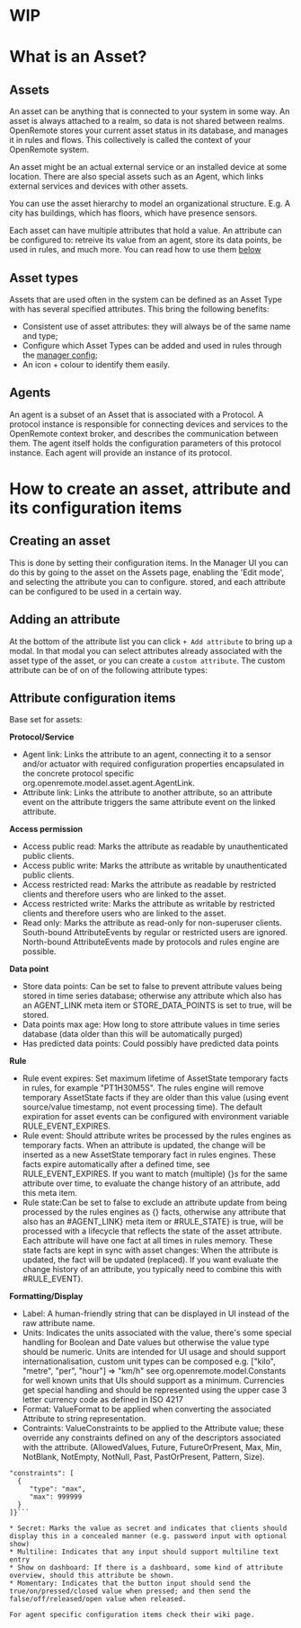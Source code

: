 # WIP

# What is an Asset?
## Assets
An asset can be anything that is connected to your system in some way. An asset is always attached to a realm, so data is not shared between realms. OpenRemote stores your current asset status in its database, and manages it in rules and flows. This collectively is called the context of your OpenRemote system.

An asset might be an actual external service or an installed device at some location. There are also special assets such as an Agent, which links external services and devices with other assets.

You can use the asset hierarchy to model an organizational structure. E.g. A city has buildings, which has floors, which have presence sensors.

Each asset can have multiple attributes that hold a value. An attribute can be configured to: retreive its value from an agent, store its data points, be used in rules, and much more. You can read how to use them [below](#how-to-create-an-asset-attribute-and-its-configuration-items)

## Asset types
Assets that are used often in the system can be defined as an Asset Type with has several specified attributes.
This bring the following benefits:
- Consistent use of asset attributes: they will always be of the same name and type;
- Configure which Asset Types can be added and used in rules through the [manager config](https://github.com/openremote/openremote/wiki/User-Guide%3A-Custom-deployment);
- An icon + colour to identify them easily.

## Agents
An agent is a subset of an Asset that is associated with a Protocol. A protocol instance is responsible for connecting devices and services to the OpenRemote context broker, and describes the communication between them. The agent itself holds the configuration parameters of this protocol instance. Each agent will provide an instance of its protocol.

# How to create an asset, attribute and its configuration items

## Creating an asset
This is done by setting their configuration items. In the Manager UI you can do this by going to the asset on the Assets page, enabling the 'Edit mode', and selecting the attribute you can to configure.   stored, and each attribute can be configured to be used in a certain way.

## Adding an attribute
At the bottom of the attribute list you can click `+ Add attribute` to bring up a modal. In that modal you can select attributes already associated with the asset type of the asset, or you can create a `custom attribute`.
The custom attribute can be of on of the following attribute types:

## Attribute configuration items
Base set for assets:

**Protocol/Service**
* Agent link: Links the attribute to an agent, connecting it to a sensor and/or actuator with required configuration properties encapsulated in the concrete protocol specific org.openremote.model.asset.agent.AgentLink.
* Attribute link: Links the attribute to another attribute, so an attribute event on the attribute triggers the same attribute event on the linked attribute.

**Access permission**
* Access public read: Marks the attribute as readable by unauthenticated public clients.
* Access public write: Marks the attribute as writable by unauthenticated public clients.
* Access restricted read: Marks the attribute as readable by restricted clients and therefore users who are linked to the asset.
* Access restricted write: Marks the attribute as writable by restricted clients and therefore users who are linked to the asset.
* Read only: Marks the attribute as read-only for non-superuser clients. South-bound AttributeEvents by regular or restricted users are ignored. North-bound AttributeEvents made by protocols and rules engine are possible.

**Data point**
* Store data points: Can be set to false to prevent attribute values being stored in time series database; otherwise any attribute which also has an AGENT_LINK meta item or STORE_DATA_POINTS is set to true, will be stored.
* Data points max age: How long to store attribute values in time series database (data older than this will be automatically purged)
* Has predicted data points: Could possibly have predicted data points

**Rule**
* Rule event expires: Set maximum lifetime of AssetState temporary facts in rules, for example "PT1H30M5S". The rules engine will remove temporary AssetState facts if they are older than this value (using event source/value timestamp, not event processing time). The default expiration for asset events can be configured with environment variable RULE_EVENT_EXPIRES.
* Rule event: Should attribute writes be processed by the rules engines as temporary facts. When an attribute is updated, the change will be inserted as a new AssetState temporary fact in rules engines. These facts expire automatically after a defined time, see RULE_EVENT_EXPIRES. If you want to match (multiple) {}s for the same attribute over time, to evaluate the change history of an attribute, add this meta item.
* Rule state:Can be set to false to exclude an attribute update from being processed by the rules engines as {} facts, otherwise any attribute that also has an #AGENT_LINK} meta item or #RULE_STATE} is true, will be processed with a lifecycle that reflects the state of the asset attribute. Each attribute will have one fact at all times in rules memory. These state facts are kept in sync with asset changes: When the attribute is updated, the fact will be updated (replaced). If you want evaluate the change history of an attribute, you typically need to combine this with #RULE_EVENT}.

**Formatting/Display**
* Label: A human-friendly string that can be displayed in UI instead of the raw attribute name.
* Units: Indicates the units associated with the value, there's some special handling for Boolean and Date values but otherwise the value type should be numeric. Units are intended for UI usage and should support internationalisation, custom unit types can be composed e.g. ["kilo", "metre", "per", "hour"] => "km/h" see org.openremote.model.Constants for well known units that UIs should support as a minimum. Currencies get special handling and should be represented using the upper case 3 letter currency code as defined in ISO 4217
* Format: ValueFormat to be applied when converting the associated Attribute to string representation.
* Contraints: ValueConstraints to be applied to the Attribute value; these override any constraints defined on any of the descriptors associated with the attribute. (AllowedValues, Future, FutureOrPresent, Max, Min, NotBlank, NotEmpty, NotNull, Past, PastOrPresent, Pattern, Size).
```{
"constraints": [
  {
     "type": "max",
     "max": 999999
  }
]}```

* Secret: Marks the value as secret and indicates that clients should display this in a concealed manner (e.g. password input with optional show)
* Multiline: Indicates that any input should support multiline text entry
* Show on dashboard: If there is a dashboard, some kind of attribute overview, should this attribute be shown.
* Momentary: Indicates that the button input should send the true/on/pressed/closed value when pressed; and then send the false/off/released/open value when released.

For agent specific configuration items check their wiki page.